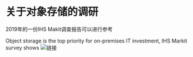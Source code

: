 
# 关于对象存储的调研

2019年的一份IHS Makit调查报告可以进行参考

Object storage is the top priority for on-premises IT investment, IHS Markit survey shows
![链接](https://technology.informa.com/615624/object-storage-is-the-top-priority-for-on-premises-it-investment-ihs-markit-survey-shows)

